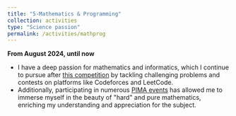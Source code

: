 ```yaml
---
title: "5-Mathematics & Programming"
collection: activities
type: "Science passion"
permalink: /activities/mathprog
---
```


**From August 2024, until now**
- I have a deep passion for mathematics and informatics, which I continue to pursue after [this competition](/talks/informatics) by tackling challenging problems and contests on platforms like Codeforces and LeetCode.  
- Additionally, participating in numerous [PIMA events](/talks/pima) has allowed me to immerse myself in the beauty of "hard" and pure mathematics, enriching my understanding and appreciation for the subject.